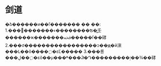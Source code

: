 # 剑道

�ձ������и��ľ������� �� ��: 1.���ء�������׶��������ʦ�̻壬������ϰ�������ﵽ�����ľ��硣 2.���ơ�����������������ͻ��ԭ�й淶���Լ��õ����߲�εĽ����� 3.���롱���ڸ��߲�εõ��µ���ʶ���ܽᣬ�Դ���������ٳ��¾��硣

